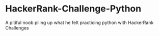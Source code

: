 # HackerRank-Challenge-Python
A pitiful noob piling up what he felt practicing python with HackerRank Challenges
